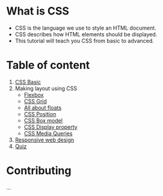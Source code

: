 # What is CSS

- CSS is the language we use to style an HTML document.
- CSS describes how HTML elements should be displayed.
- This tutorial will teach you CSS from basic to advanced.

# Table of content

1. [CSS Basic](https://www.w3schools.com/css/)
2. Making layout using CSS
   - [Flexbox](https://flexboxfroggy.com/)
   - [CSS Grid](https://cssgridgarden.com/)
   - [All about floats](https://css-tricks.com/all-about-floats/)
   - [CSS Position](https://css-tricks.com/absolute-relative-fixed-positioining-how-do-they-differ/)
   - [CSS Box model](https://developer.mozilla.org/en-US/docs/Learn/CSS/Building_blocks/The_box_model)
   - [CSS Display property](https://www.freecodecamp.org/news/the-css-display-property-display-none-display-table-inline-block-and-more/)
   - [CSS Media Queries](https://www.w3schools.com/css/css3_mediaqueries_ex.asp)
3. [Responsive web design](https://web.dev/learn/design/)
4. [Quiz](https://www.w3schools.com/css/css_quiz.asp)

# Contributing

...
